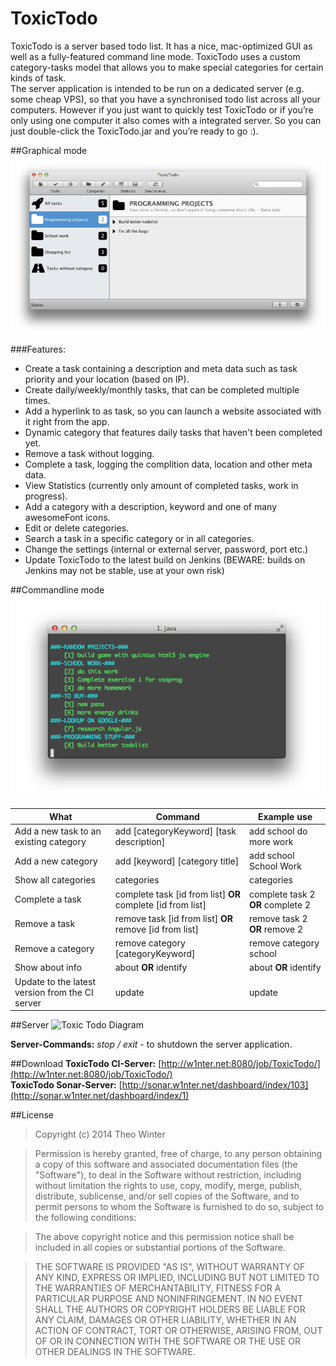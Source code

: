 ToxicTodo
=========

ToxicTodo is a server based todo list. It has a nice, mac-optimized GUI as well as a fully-featured command line mode. ToxicTodo uses a custom category-tasks model that allows you to make special categories for certain kinds of task.  
The server application is intended to be run on a dedicated server (e.g. some cheap VPS), so that you have a synchronised todo list across all your computers. However if you just want to quickly test ToxicTodo or if you’re only using one computer it also comes with a integrated server. So you can just double-click the ToxicTodo.jar and you’re ready to go :).

##Graphical mode
![Toxic Todo GUI](https://raw.githubusercontent.com/aerobless/ToxicTodo/master/ToxicTodo_GUI.png)

###Features:
 * Create a task containing a description and meta data such as task priority and your location (based on IP).
 * Create daily/weekly/monthly tasks, that can be completed multiple times.
 * Add a hyperlink to as task, so you can launch a website associated with it right from the app.
 * Dynamic category that features daily tasks that haven't been completed yet.
 * Remove a task without logging.
 * Complete a task, logging the complition data, location and other meta data.
 * View Statistics (currently only amount of completed tasks, work in progress).
 * Add a category with a description, keyword and one of many awesomeFont icons.
 * Edit or delete categories.
 * Search a task in a specific category or in all categories.
 * Change the settings (internal or external server, password, port etc.)
 * Update ToxicTodo to the latest build on Jenkins (BEWARE: builds on Jenkins may not be stable, use at your own risk)

##Commandline mode
![Toxic Todo Client](https://raw.githubusercontent.com/aerobless/ToxicTodo/master/ToxicTodo_CLI.png)

What | Command | Example use
------------- | ------------- | ------------- 
Add a new task to an existing category | add [categoryKeyword] [task description] | add school do more work
Add a new category | add [keyword] [category title] | add school School Work
Show all categories | categories | categories
Complete a task | complete task [id from list] **OR** complete [id from list] | complete task 2 **OR** complete 2
Remove a task | remove task [id from list] **OR** remove [id from list] | remove task 2 **OR** remove 2
Remove a category | remove category [categoryKeyword] | remove category school
Show about info | about **OR** identify | about **OR** identify
Update to the latest version from the CI server | update | update

##Server
![Toxic Todo Diagram](http://w1nter.com/downloads/toxicTodoDiag.png)

**Server-Commands:**
*stop / exit* - to shutdown the server application.


##Download
**ToxicTodo CI-Server:** [http://w1nter.net:8080/job/ToxicTodo/](http://w1nter.net:8080/job/ToxicTodo/)  
**ToxicTodo Sonar-Server:** [http://sonar.w1nter.net/dashboard/index/103](http://sonar.w1nter.net/dashboard/index/1)


##License
> Copyright (c) 2014 Theo Winter

> Permission is hereby granted, free of charge, to any person obtaining a copy
of this software and associated documentation files (the "Software"), to deal
in the Software without restriction, including without limitation the rights
to use, copy, modify, merge, publish, distribute, sublicense, and/or sell
copies of the Software, and to permit persons to whom the Software is
furnished to do so, subject to the following conditions:

> The above copyright notice and this permission notice shall be included in
all copies or substantial portions of the Software.

> THE SOFTWARE IS PROVIDED "AS IS", WITHOUT WARRANTY OF ANY KIND, EXPRESS OR
IMPLIED, INCLUDING BUT NOT LIMITED TO THE WARRANTIES OF MERCHANTABILITY,
FITNESS FOR A PARTICULAR PURPOSE AND NONINFRINGEMENT. IN NO EVENT SHALL THE
AUTHORS OR COPYRIGHT HOLDERS BE LIABLE FOR ANY CLAIM, DAMAGES OR OTHER
LIABILITY, WHETHER IN AN ACTION OF CONTRACT, TORT OR OTHERWISE, ARISING FROM,
OUT OF OR IN CONNECTION WITH THE SOFTWARE OR THE USE OR OTHER DEALINGS IN
THE SOFTWARE.
